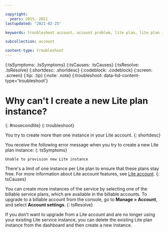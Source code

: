 ```yaml
---

copyright:
  years: 2015, 2021
lastupdated: "2021-02-25"

keywords: troubleshoot account, account problem, lite plan, lite plan instance, extra instance, create instance

subcollection: account

content-type: troubleshoot
---
```


{:tsSymptoms: .tsSymptoms}
{:tsCauses: .tsCauses}
{:tsResolve: .tsResolve}
{:shortdesc: .shortdesc}
{:codeblock: .codeblock}
{:screen: .screen}
{:tip: .tip}
{:note: .note}
{:troubleshoot: data-hd-content-type='troubleshoot'}

# Why can't I create a new Lite plan instance?
{: #nosecondlite}
{: troubleshoot}

You try to create more than one instance in your Lite account.
{: shortdesc}

You receive the following error message when you try to create a new Lite plan instance:
{: tsSymptoms}

`Unable to provision new Lite instance`

There's a limit of one instance per Lite plan to ensure that these plans stay free. For more information about Lite account features, see [Lite account](/docs/account?topic=account-accounts#liteaccount).
{: tsCauses}

You can create more instances of the service by selecting one of the billable service plans, which are available in the billable accounts. To upgrade to a billable account from the console, go to **Manage > Account**, and select **Account settings**.
{: tsResolve}

If you don't want to upgrade from a Lite account and are no longer using your existing Lite service instance, you can delete the existing Lite plan instance from the dashboard and then create a new instance.
